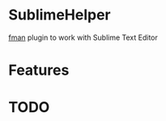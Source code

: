 # SublimeHelper
[fman](https://fman.io) plugin to work with Sublime Text Editor

# Features




# TODO
